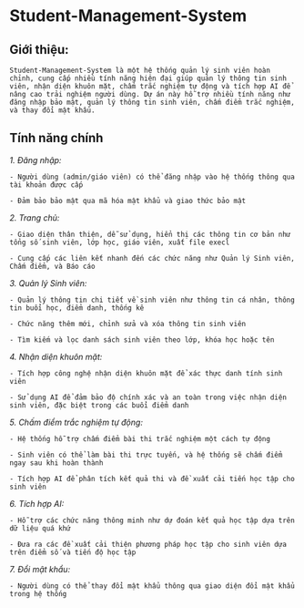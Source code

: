 # Student-Management-System
## Giới thiệu:
    Student-Management-System là một hệ thống quản lý sinh viên hoàn chỉnh, cung cấp nhiều tính năng hiện đại giúp quản lý thông tin sinh viên, nhận diện khuôn mặt, chấm trắc nghiệm tự động và tích hợp AI để nâng cao trải nghiệm người dùng. Dự án này hỗ trợ nhiều tính năng như đăng nhập bảo mật, quản lý thông tin sinh viên, chấm điểm trắc nghiệm, và thay đổi mật khẩu.

## Tính năng chính

_1. Đăng nhập:_

    - Người dùng (admin/giáo viên) có thể đăng nhập vào hệ thống thông qua tài khoản được cấp
    
    - Đảm bảo bảo mật qua mã hóa mật khẩu và giao thức bảo mật
  
_2. Trang chủ:_

    - Giao diện thân thiện, dễ sử dụng, hiển thị các thông tin cơ bản như tổng số sinh viên, lớp học, giáo viên, xuất file execl
    
    - Cung cấp các liên kết nhanh đến các chức năng như Quản lý Sinh viên, Chấm điểm, và Báo cáo
  
_3. Quản lý Sinh viên:_

    - Quản lý thông tin chi tiết về sinh viên như thông tin cá nhân, thông tin buổi học, điểm danh, thống kê
    
    - Chức năng thêm mới, chỉnh sửa và xóa thông tin sinh viên
    
    - Tìm kiếm và lọc danh sách sinh viên theo lớp, khóa học hoặc tên

_4. Nhận diện khuôn mặt:_

    - Tích hợp công nghệ nhận diện khuôn mặt để xác thực danh tính sinh viên
    
    - Sử dụng AI để đảm bảo độ chính xác và an toàn trong việc nhận diện sinh viên, đặc biệt trong các buổi điểm danh
  
_5. Chấm điểm trắc nghiệm tự động:_

    - Hệ thống hỗ trợ chấm điểm bài thi trắc nghiệm một cách tự động
    
    - Sinh viên có thể làm bài thi trực tuyến, và hệ thống sẽ chấm điểm ngay sau khi hoàn thành
    
    - Tích hợp AI để phân tích kết quả thi và đề xuất cải tiến học tập cho sinh viên
    
_6. Tích hợp AI:_

    - Hỗ trợ các chức năng thông minh như dự đoán kết quả học tập dựa trên dữ liệu quá khứ
    
    - Đưa ra các đề xuất cải thiện phương pháp học tập cho sinh viên dựa trên điểm số và tiến độ học tập
  
_7. Đổi mật khẩu:_

    - Người dùng có thể thay đổi mật khẩu thông qua giao diện đổi mật khẩu trong hệ thống
